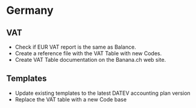 # Germany

## VAT 
* Check if EUR VAT report is the same as Balance.
* Create a reference file with the VAT Table with new Codes.
* Create VAT Table documentation on the Banana.ch web site.


## Templates
* Update existing templates to the latest DATEV accounting plan version
* Replace the VAT table with a new Code base


